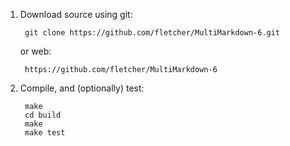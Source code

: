 1. Download source using git:

		git clone https://github.com/fletcher/MultiMarkdown-6.git

	or web:

		https://github.com/fletcher/MultiMarkdown-6

2. Compile, and (optionally) test:

		make
		cd build
		make
		make test
